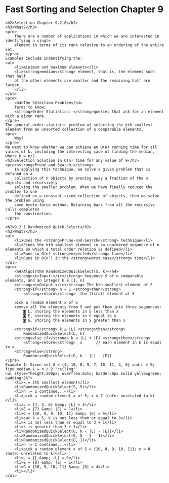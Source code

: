 <div class="show-content user_content clearfix enhanced">
    <h1 class="page-title">Fast Sorting and Selection Chapter 9</h1>

<!-- chapter 9.2.0 -->
    <h2>Selection Chapter 9.2.0</h2>
    <h3>What?</h3>
    <pre>
        There are a number of applications in which we are interested in identifying a single
        element in terms of its rank relative to an ordering of the entire set.
    </pre>
    Examples include indentifying the:
    <ul>
        <li>minimum and maximum elements</li>
        <li><strong>median</strong> element, that is, the element such that half
        of the other elements are smaller and the remaining half are larger.
        </li>
    </ul>
    <pre>
        <h4>The Selection Problem</h4>
        Terms to know:
        <strong>Order Statistics: </strong>queries that ask for an element with a given rank.
    </pre>
    The general order-statistic problem of selecting the kth smallest element from an unsorted collection of n comparable elements.
    <pre>
        Why?
    </pre>
    We want to know whether we can achieve an O(n) running time for all values of k, including the interesting case of finding the median, where k = n/2.
    <h3>Selection Solution in O(n) time for any value of k</h3>
    <pre><strong>Prune-and-Search:</strong>
        In applying this technique, we solve a given problem that is defined on a
        collection of n objects by pruning away a fraction of the n objects and recursively
        solving the smaller problem. When we have finally reduced the problem to one
        defined on a constant-sized collection of objects, then we solve the problem using
        some brute-force method. Returning back from all the recursive calls completes
        the construction.
    </pre>

<!-- chapter 9.2.1 -->
    <h2>9.2.1 Randomized Quick-Select</h2>
    <h3>What?</h3>
    <ul>
        <li>Uses the <strong>Prune-and-Search</strong> technique</li>
        <li>Finds the kth smallest element in an unordered sequence of n elements on which a total order relation is defined</li>
        <li>Runs in O(n) <strong>expected</strong> time</li>
        <li>Runs in O(n²) in the <strong>worst case</strong> time</li>
    </ul>
    <pre>
        <h4>Algoirthm RandomizedQuickSelect(S, k)</h4>
        <strong><i>Input:</i></strong> Sequence S of n comparable elements, and an integer k ∈ [1, n]
        <strong><i>Output:</i></strong> The kth smallest element of S
        <strong>if</strong> n = 1 <strong>then</strong> 
            <strong>return</strong>  the (first) element of S

        pick a random element x of S
        remove all the elements from S and put them into three sequences:
            ◙ L, storing the elements in S less than x
            ◙ E, storing the elements in S equal to x
            ◙ G, storing the elements in S greater than x

        <strong>if</strong> k ≤ |L| <strong>then</strong>
            RandomizedQuickSelect(L, k)
        <strong>else if</strong> k ≤ |L| + |E| <strong>then</strong>
            <strong>return</strong>  x      // each element in E is equal to x
        <strong>else</strong>
            RandomizedQuickSelect(G, k - |L| - |E|)
    </pre>
    Example 1: Given set S = {4, 10, 8, 9, 7, 10, 11, 3, 6} and n = 9; find median k = n / 2 "ceiling"
    <ul style="height:300px; overflow:auto; border:8px solid yellowgreen; padding:2%">
        <li>k = 5th smallest element</li>
        <li>RandomizedQuickSelect(S, 5)</li>
        <li>n != 1 continue...</li>
        <li>pick a random element x of S; x = 7 (note: unrelated to k)</li>
        <li>L = {4, 3, 6} &amp; |L| = 3</li>
        <li>E = {7} &amp; |E| = 1</li>
        <li>G = {10, 8, 9, 10, 11} &amp; |G| = 5</li>
        <li>our k = 5, k is not less than or equal to 3</li>
        <li>k is not less than or equal to 3 + 1</li>
        <li>k is greater than 3 + 1</li>
        <li>RandomizedQuickSelect(G, k - |L| - |E|)</li>
        <li>RandomizedQuickSelect(G, 5 - 3 - 1)</li>
        <li>RandomizedQuickSelect(G, 1)</li>
        <li>n != 1 continue...</li>
        <li>pick a random element x of S = {10, 8, 9, 10, 11}; x = 8 (note: unrelated to k)</li>
        <li>L = {} &amp; |L| = 0</li>
        <li>E = {8} &amp; |E| = 1</li>
        <li>G = {10, 9, 10, 11} &amp; |G| = 4</li>
        <li></li>
    </ul>
</div>
